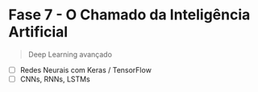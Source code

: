 # Fase 7 - O Chamado da Inteligência Artificial

> Deep Learning avançado

- [ ] Redes Neurais com Keras / TensorFlow
- [ ] CNNs, RNNs, LSTMs
